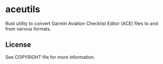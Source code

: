 aceutils 
========

Rust utility to convert Garmin Aviation Checklist Editor (ACE) files to and from various formats.

## License

See COPYRIGHT file for more information.
